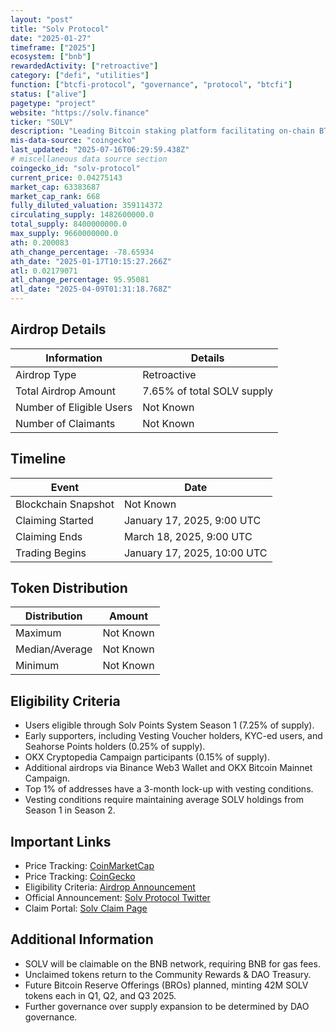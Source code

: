 ```yaml
---
layout: "post"
title: "Solv Protocol"
date: "2025-01-27"
timeframe: ["2025"]
ecosystem: ["bnb"]
rewardedActivity: ["retroactive"]
category: ["defi", "utilities"]
function: ["btcfi-protocol", "governance", "protocol", "btcfi"]
status: ["alive"]
pagetype: "project"
website: "https://solv.finance"
ticker: "SOLV"
description: "Leading Bitcoin staking platform facilitating on-chain BTC reserves and DeFi integration."
mis-data-source: "coingecko"
last_updated: "2025-07-16T06:29:59.438Z"
# miscellaneous data source section
coingecko_id: "solv-protocol"
current_price: 0.04275143
market_cap: 63383687
market_cap_rank: 668
fully_diluted_valuation: 359114372
circulating_supply: 1482600000.0
total_supply: 8400000000.0
max_supply: 9660000000.0
ath: 0.200083
ath_change_percentage: -78.65934
ath_date: "2025-01-17T10:15:27.266Z"
atl: 0.02179071
atl_change_percentage: 95.95081
atl_date: "2025-04-09T01:31:18.768Z"
---
```


## Airdrop Details

| Information              | Details                    |
| ------------------------ | -------------------------- |
| Airdrop Type             | Retroactive                |
| Total Airdrop Amount     | 7.65% of total SOLV supply |
| Number of Eligible Users | Not Known                  |
| Number of Claimants      | Not Known                  |

## Timeline

| Event               | Date                        |
| ------------------- | --------------------------- |
| Blockchain Snapshot | Not Known                   |
| Claiming Started    | January 17, 2025, 9:00 UTC  |
| Claiming Ends       | March 18, 2025, 9:00 UTC    |
| Trading Begins      | January 17, 2025, 10:00 UTC |

## Token Distribution

| Distribution   | Amount    |
| -------------- | --------- |
| Maximum        | Not Known |
| Median/Average | Not Known |
| Minimum        | Not Known |

## Eligibility Criteria

- Users eligible through Solv Points System Season 1 (7.25% of supply).
- Early supporters, including Vesting Voucher holders, KYC-ed users, and Seahorse Points holders (0.25% of supply).
- OKX Cryptopedia Campaign participants (0.15% of supply).
- Additional airdrops via Binance Web3 Wallet and OKX Bitcoin Mainnet Campaign.
- Top 1% of addresses have a 3-month lock-up with vesting conditions.
- Vesting conditions require maintaining average SOLV holdings from Season 1 in Season 2.

## Important Links

- Price Tracking: [CoinMarketCap](https://coinmarketcap.com/currencies/solv)
- Price Tracking: [CoinGecko](https://www.coingecko.com/en/coins/solv)
- Eligibility Criteria: [Airdrop Announcement](https://solvprotocol.medium.com/solv-token-launch-a-step-towards-the-future-of-bitcoin-finance-5fb64a69220b)
- Official Announcement: [Solv Protocol Twitter](https://x.com/SolvProtocol/status/1879816281345663474)
- Claim Portal: [Solv Claim Page](https://solv.foundation/claim)

## Additional Information

- SOLV will be claimable on the BNB network, requiring BNB for gas fees.
- Unclaimed tokens return to the Community Rewards & DAO Treasury.
- Future Bitcoin Reserve Offerings (BROs) planned, minting 42M SOLV tokens each in Q1, Q2, and Q3 2025.
- Further governance over supply expansion to be determined by DAO governance.